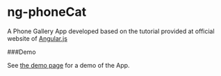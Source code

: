 # ng-phoneCat
A Phone Gallery App developed based on the tutorial provided at official website of [Angular.js](https://docs.angularjs.org/tutorial)

###Demo   

See [the demo page](https://veercg.github.io/ng-phoneCat) for a demo of the App.
